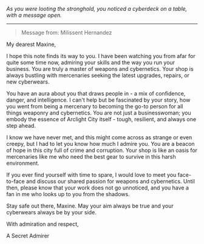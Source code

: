 *As you were looting the stronghold, you noticed a cyberdeck on a table, with a message open.*

---

> Message from: Milissent Hernandez

My dearest Maxine,

I hope this note finds its way to you. I have been watching you from afar for quite some time now, admiring your skills and the way you run your business. You are truly a master of weapons and cybernetics. Your shop is always bustling with mercenaries seeking the latest upgrades, repairs, or new cyberwears.

You have an aura about you that draws people in - a mix of confidence, danger, and intelligence. I can't help but be fascinated by your story, how you went from being a mercenary to becoming the go-to person for all things weaponry and cybernetics. You are not just a businesswoman; you embody the essence of Arclight City itself - tough, resilient, and always one step ahead.

I know we have never met, and this might come across as strange or even creepy, but I had to let you know how much I admire you. You are a beacon of hope in this city full of crime and corruption. Your shop is like an oasis for mercenaries like me who need the best gear to survive in this harsh environment.

If you ever find yourself with time to spare, I would love to meet you face-to-face and discuss our shared passion for weapons and cybernetics. Until then, please know that your work does not go unnoticed, and you have a fan in me who looks up to you from the shadows.

Stay safe out there, Maxine. May your aim always be true and your cyberwears always be by your side.

With admiration and respect,

A Secret Admirer